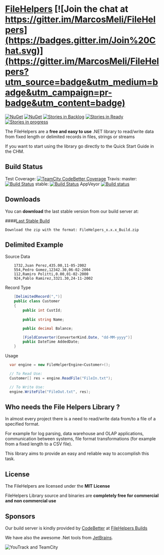 [FileHelpers](http://www.filehelpers.net) [![Join the chat at https://gitter.im/MarcosMeli/FileHelpers](https://badges.gitter.im/Join%20Chat.svg)](https://gitter.im/MarcosMeli/FileHelpers?utm_source=badge&utm_medium=badge&utm_campaign=pr-badge&utm_content=badge) 
===========

[![NuGet](https://img.shields.io/nuget/vpre/FileHelpers.svg)](https://www.nuget.org/packages/FileHelpers/) [![NuGet](https://img.shields.io/nuget/dt/FileHelpers.svg)](https://www.nuget.org/packages/FileHelpers/)
[![Stories in Backlog](https://badge.waffle.io/MarcosMeli/FileHelpers.png?label=backlog&title=Backlog)](https://waffle.io/MarcosMeli/FileHelpers)
[![Stories in Ready](https://badge.waffle.io/MarcosMeli/FileHelpers.png?label=ready&title=Ready)](https://waffle.io/MarcosMeli/FileHelpers)
[![Stories in progress](https://badge.waffle.io/MarcosMeli/FileHelpers.png?label=in%20progress&title=In%20Progress)](https://waffle.io/MarcosMeli/FileHelpers)

  The FileHelpers are a **free and easy to use** .NET library to read/write data from fixed length or delimited records in files, strings or streams
 
  If you want to start using the library go directly to the Quick Start Guide in the CHM.

Build Status
---------

Test Coverage: [![TeamCity CodeBetter Coverage](https://img.shields.io/teamcity/coverage/FileHelpersMaster.svg)](http://teamcity.codebetter.com/viewLog.html?buildId=lastSuccessful&buildTypeId=FileHelpersMaster&tab=coverage_dotnet) Travis: master: [![Build Status](https://travis-ci.org/MarcosMeli/FileHelpers.svg?branch=master)](https://travis-ci.org/MarcosMeli/FileHelpers)  stable: [![Build Status](https://travis-ci.org/MarcosMeli/FileHelpers.svg?branch=stable)](https://travis-ci.org/MarcosMeli/FileHelpers/branches)  AppVeyor [![Build status](https://ci.appveyor.com/api/projects/status/pi6ipa7wd4vqws35/branch/master?svg=true)](https://ci.appveyor.com/project/MarcosMeli/filehelpers/branch/master) 


Downloads
---------

You can **download** the last stable version from our build server at:

####[Last Stable Build](http://teamcity.codebetter.com/viewLog.html?buildId=lastSuccessful&buildTypeId=FileHelpersStable&tab=artifacts&guest=1)

    Download the zip with the format: FileHelpers_x.x.x_Build.zip


Delimited Example 
-----------------

Source Data
```
    1732,Juan Perez,435.00,11-05-2002 
    554,Pedro Gomez,12342.30,06-02-2004 
    112,Ramiro Politti,0.00,01-02-2000 
    924,Pablo Ramirez,3321.30,24-11-2002 
```
Record Type

```csharp
	[DelimitedRecord(",")]
	public class Customer
	{
		public int CustId;
		
		public string Name;

		public decimal Balance;

		[FieldConverter(ConverterKind.Date, "dd-MM-yyyy")]
		public DateTime AddedDate;
	}
```
Usage

```csharp
  var engine = new FileHelperEngine<Customer>();

  // To Read Use:
  Customer[] res = engine.ReadFile("FileIn.txt");

  // To Write Use:
  engine.WriteFile("FileOut.txt", res);
```

Who needs the File Helpers Library ? 
------------------------------------

  In almost every project there is a need to read/write data from/to a file of a specified format.

  For example for log parsing, data warehouse and OLAP applications, 
  communication between systems, file format transformations 
  (for example from a fixed length to a CSV file).

  This library aims to provide an easy and reliable way to accomplish this task.


License
-------

 The FileHelpers are licensed under the **MIT License**
 
 FileHelpers Library source and binaries are **completely free for commercial and non commercial use**

Sponsors
-----------------

 Our build server is kindly provided by [CodeBetter](http://codebetter.com/) at [FileHelpers Builds](http://teamcity.codebetter.com/project.html?tab=projectOverview&projectId=FileHelpers)

 We have also the awesome .Net tools from [JetBrains](http://www.jetbrains.com/).

 ![YouTrack and TeamCity](http://www.jetbrains.com/img/banners/Codebetter300x250.png)
